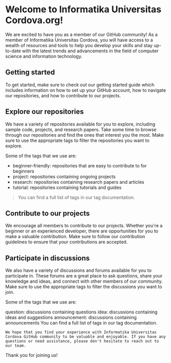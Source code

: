 # Welcome to Informatika Universitas Cordova.org!
We are excited to have you as a member of our GitHub community! As a member of Informatika Universitas Cordova, you will have access to a wealth of resources and tools to help you develop your skills and stay up-to-date with the latest trends and advancements in the field of computer science and information technology.

## Getting started
To get started, make sure to check out our getting started guide which includes information on how to set up your GitHub account, how to navigate our repositories, and how to contribute to our projects.

## Explore our repositories
We have a variety of repositories available for you to explore, including sample code, projects, and research papers. Take some time to browse through our repositories and find the ones that interest you the most. Make sure to use the appropriate tags to filter the repositories you want to explore.

Some of the tags that we use are:

- beginner-friendly: repositories that are easy to contribute to for beginners
- project: repositories containing ongoing projects
- research: repositories containing research papers and articles
- tutorial: repositories containing tutorials and guides
>You can find a full list of tags in our tag documentation.

## Contribute to our projects
We encourage all members to contribute to our projects. Whether you're a beginner or an experienced developer, there are opportunities for you to make a valuable contribution. Make sure to follow our contribution guidelines to ensure that your contributions are accepted.

## Participate in discussions
We also have a variety of discussions and forums available for you to participate in. These forums are a great place to ask questions, share your knowledge and ideas, and connect with other members of our community. Make sure to use the appropriate tags to filter the discussions you want to join.

Some of the tags that we use are:

question: discussions containing questions
idea: discussions containing ideas and suggestions
announcement: discussions containing announcements
You can find a full list of tags in our tag documentation.

``We hope that you find your experience with Informatika Universitas Cordova GitHub community to be valuable and enjoyable. If you have any questions or need assistance, please don't hesitate to reach out to our team.``

Thank you for joining us!

